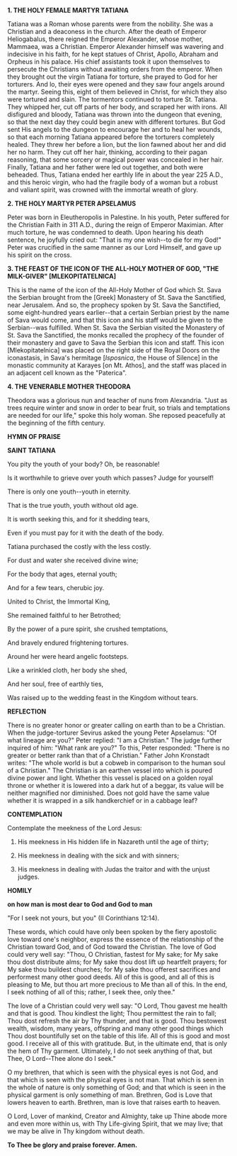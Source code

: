 
**1. THE HOLY FEMALE MARTYR TATIANA**

Tatiana was a Roman whose parents were from the nobility. She was a Christian and a deaconess in the church. After the death of Emperor Heliogabalus, there reigned the Emperor Alexander, whose mother, Mammaea, was a Christian. Emperor Alexander himself was wavering and indecisive in his faith, for he kept statues of Christ, Apollo, Abraham and Orpheus in his palace. His chief assistants took it upon themselves to persecute the Christians without awaiting orders from the emperor. When they brought out the virgin Tatiana for torture, she prayed to God for her torturers. And lo, their eyes were opened and they saw four angels around the martyr. Seeing this, eight of them believed in Christ, for which they also were tortured and slain. The tormentors continued to torture St. Tatiana. They whipped her, cut off parts of her body, and scraped her with irons. All disfigured and bloody, Tatiana was thrown into the dungeon that evening, so that the next day they could begin anew with different tortures. But God sent His angels to the dungeon to encourage her and to heal her wounds, so that each morning Tatiana appeared before the torturers completely healed. They threw her before a lion, but the lion fawned about her and did her no harm. They cut off her hair, thinking, according to their pagan reasoning, that some sorcery or magical power was concealed in her hair. Finally, Tatiana and her father were led out together, and both were beheaded. Thus, Tatiana ended her earthly life in about the year 225 A.D., and this heroic virgin, who had the fragile body of a woman but a robust and valiant spirit, was crowned with the immortal wreath of glory.

**2. THE HOLY MARTYR PETER APSELAMUS**

Peter was born in Eleutheropolis in Palestine. In his youth, Peter suffered for the Christian Faith in 311 A.D., during the reign of Emperor Maximian. After much torture, he was condemned to death. Upon hearing his death sentence, he joyfully cried out: "That is my one wish--to die for my God!" Peter was crucified in the same manner as our Lord Himself, and gave up his spirit on the cross.

**3. THE FEAST OF THE ICON OF THE ALL-HOLY MOTHER OF GOD, "THE MILK-GIVER" [MLEKOPITATELNICA]**

This is the name of the icon of the All-Holy Mother of God which St. Sava the Serbian brought from the [Greek] Monastery of St. Sava the Sanctified, near Jerusalem. And so, the prophecy spoken by St. Sava the Sanctified, some eight-hundred years earlier--that a certain Serbian priest by the name of Sava would come, and that this icon and his staff would be given to the Serbian--was fulfilled. When St. Sava the Serbian visited the Monastery of St. Sava the Sanctified, the monks recalled the prophecy of the founder of their monastery and gave to Sava the Serbian this icon and staff. This icon [Mlekopitatelnica] was placed on the right side of the Royal Doors on the iconastasis, in Sava's hermitage [*Isposnica*, the House of Silence] in the monastic community at Karayes [on Mt. Athos], and the staff was placed in an adjacent cell known as the "Paterica".

**4. THE VENERABLE MOTHER THEODORA**

Theodora was a glorious nun and teacher of nuns from Alexandria. "Just as trees require winter and snow in order to bear fruit, so trials and temptations are needed for our life," spoke this holy woman. She reposed peacefully at the beginning of the fifth century.



**HYMN OF PRAISE**

**SAINT TATIANA**

You pity the youth of your body? Oh, be reasonable!

Is it worthwhile to grieve over youth which passes? Judge for yourself!

There is only one youth--youth in eternity.

That is the true youth, youth without old age.

It is worth seeking this, and for it shedding tears,

Even if you must pay for it with the death of the body.

Tatiana purchased the costly with the less costly.

For dust and water she received divine wine;

For the body that ages, eternal youth;

And for a few tears, cherubic joy.

United to Christ, the Immortal King,

She remained faithful to her Betrothed;

By the power of a pure spirit, she crushed temptations,

And bravely endured frightening tortures.

Around her were heard angelic footsteps.

Like a wrinkled cloth, her body she shed,

And her soul, free of earthly ties,

Was raised up to the wedding feast in the Kingdom without tears.


**REFLECTION**


There is no greater honor or greater calling on earth than to be a Christian. When the judge-torturer Sevirus asked the young Peter Apselamus: "Of what lineage are you?" Peter replied: "I am a Christian." The judge further inquired of him: "What rank are you?" To this, Peter responded: "There is no greater or better rank than that of a Christian." Father John Kronstadt writes: "The whole world is but a cobweb in comparison to the human soul of a Christian." The Christian is an earthen vessel into which is poured divine power and light. Whether this vessel is placed on a golden royal throne or whether it is lowered into a dark hut of a beggar, its value will be neither magnified nor diminished. Does not gold have the same value whether it is wrapped in a silk handkerchief or in a cabbage leaf?




**CONTEMPLATION**

Contemplate the meekness of the Lord Jesus:

1.  His meekness in His hidden life in Nazareth until the age of thirty;

1.  His meekness in dealing with the sick and with sinners;

1.  His meekness in dealing with Judas the traitor and with the unjust judges.

**HOMILY**



**on how man is most dear to God and God to man**

"For I seek not yours, but you" (II Corinthians 12:14).

These words, which could have only been spoken by the fiery apostolic love toward one's neighbor, express the essence of the relationship of the Christian toward God, and of God toward the Christian. The love of God could very well say: "Thou, O Christian, fastest for My sake; for My sake thou dost distribute alms; for My sake thou dost lift up heartfelt prayers; for My sake thou buildest churches; for My sake thou offerest sacrifices and performest many other good deeds. All of this is good, and all of this is pleasing to Me, but thou art more precious to Me than all of this. In the end, I seek nothing of all of this; rather, I seek thee, only thee."

The love of a Christian could very well say: "O Lord, Thou gavest me health and that is good. Thou kindlest the light; Thou permittest the rain to fall; Thou dost refresh the air by Thy thunder, and that is good. Thou bestowest wealth, wisdom, many years, offspring and many other good things which Thou dost bountifully set on the table of this life. All of this is good and most good. I receive all of this with gratitude. But, in the ultimate end, that is only the hem of Thy garment. Ultimately, I do not seek anything of that, but Thee, O Lord--Thee alone do I seek."

O my brethren, that which is seen with the physical eyes is not God, and that which is seen with the physical eyes is not man. That which is seen in the whole of nature is only something of God; and that which is seen in the physical garment is only something of man. Brethren, God is Love that lowers heaven to earth. Brethren, man is love that raises earth to heaven.

O Lord, Lover of mankind, Creator and Almighty, take up Thine abode more and even more within us, with Thy Life-giving Spirit, that we may live; that we may be alive in Thy kingdom without death.

**To Thee be glory and praise forever. Amen.**
